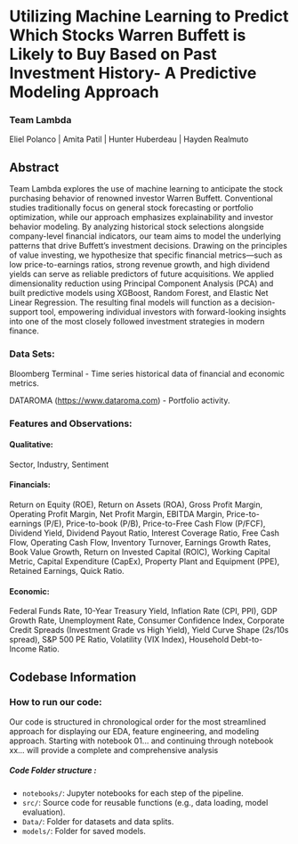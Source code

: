 # Utilizing Machine Learning to Predict Which Stocks Warren Buffett is Likely to Buy Based on Past Investment History- A Predictive Modeling Approach

### Team Lambda
Eliel Polanco |
Amita Patil |
Hunter Huberdeau | 
Hayden Realmuto

## Abstract
Team Lambda explores the use of machine learning to anticipate the stock purchasing behavior of renowned investor Warren Buffett. Conventional studies traditionally focus on general stock forecasting or portfolio optimization, while our approach emphasizes explainability and investor behavior modeling. By analyzing historical stock selections alongside company-level financial indicators, our team aims to model the underlying patterns that drive Buffett’s investment decisions. Drawing on the principles of value investing, we hypothesize that specific financial metrics—such as low price-to-earnings ratios, strong revenue growth, and high dividend yields can serve as reliable predictors of future acquisitions. We applied dimensionality reduction using Principal Component Analysis (PCA) and built predictive models using XGBoost, Random Forest, and Elastic Net Linear Regression. The resulting final models will function as a decision-support tool, empowering individual investors with forward-looking insights into one of the most closely followed investment strategies in modern finance.

### Data Sets:
Bloomberg Terminal - Time series historical data of financial and economic metrics.

DATAROMA (https://www.dataroma.com) - Portfolio activity. 

### Features and Observations: 
#### Qualitative: 
Sector, Industry, Sentiment 

#### Financials: 
Return on Equity (ROE), Return on Assets (ROA), Gross Profit Margin, Operating Profit Margin, Net Profit Margin, EBITDA Margin, Price-to-earnings (P/E), Price-to-book (P/B), Price-to-Free Cash Flow (P/FCF), Dividend Yield, Dividend Payout Ratio, Interest Coverage Ratio, Free Cash Flow, Operating Cash Flow, Inventory Turnover, Earnings Growth Rates, Book Value Growth, Return on Invested Capital (ROIC), Working Capital Metric, Capital Expenditure (CapEx), Property Plant and Equipment (PPE), Retained Earnings, Quick Ratio. 

#### Economic: 
Federal Funds Rate, 10-Year Treasury Yield, Inflation Rate (CPI, PPI), GDP Growth Rate, Unemployment Rate, Consumer Confidence Index, Corporate Credit Spreads (Investment Grade vs High Yield), Yield Curve Shape (2s/10s spread), S&P 500 PE Ratio, Volatility (VIX Index), Household Debt-to-Income Ratio. 

## Codebase Information

### How to run our code:
Our code is structured in chronological order for the most streamlined approach for displaying our EDA, feature engineering, and modeling approach. Starting with notebook 01... and continuing through notebook xx... will provide a complete and comprehensive analysis

##### Code Folder structure :
 - `notebooks/`: Jupyter notebooks for each step of the pipeline.
- `src/`: Source code for reusable functions (e.g., data loading, model evaluation).
- `Data/`: Folder for datasets and data splits.
- `models/`: Folder for saved models.



